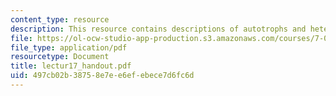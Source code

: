 ```yaml
---
content_type: resource
description: This resource contains descriptions of autotrophs and heterotrophs.
file: https://ol-ocw-studio-app-production.s3.amazonaws.com/courses/7-014-introductory-biology-spring-2005/497cb02b38758e7ee6efebece7d6fc6d_lectur17_handout.pdf
file_type: application/pdf
resourcetype: Document
title: lectur17_handout.pdf
uid: 497cb02b-3875-8e7e-e6ef-ebece7d6fc6d
---
```

